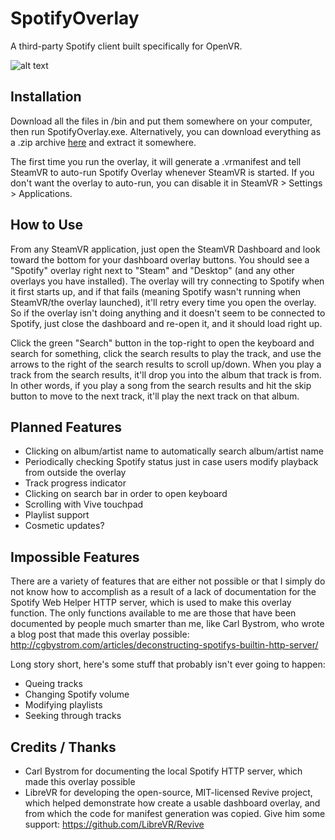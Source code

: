 # SpotifyOverlay
A third-party Spotify client built specifically for OpenVR.

![alt text](https://i.imgur.com/xxSJjpn.png "Spotify Overlay")

## Installation
Download all the files in /bin and put them somewhere on your computer, then run SpotifyOverlay.exe. Alternatively, you can download everything as a .zip archive [here](https://github.com/rrkpp/SpotifyOverlay/blob/master/release/SpotifyOverlay_v1_0.zip?raw=true) and extract it somewhere.

The first time you run the overlay, it will generate a .vrmanifest and tell SteamVR to auto-run Spotify Overlay whenever SteamVR is started. If you don't want the overlay to auto-run, you can disable it in SteamVR > Settings > Applications.

## How to Use
From any SteamVR application, just open the SteamVR Dashboard and look toward the bottom for your dashboard overlay buttons. You should see a "Spotify" overlay right next to "Steam" and "Desktop" (and any other overlays you have installed). The overlay will try connecting to Spotify when it first starts up, and if that fails (meaning Spotify wasn't running when SteamVR/the overlay launched), it'll retry every time you open the overlay. So if the overlay isn't doing anything and it doesn't seem to be connected to Spotify, just close the dashboard and re-open it, and it should load right up.

Click the green "Search" button in the top-right to open the keyboard and search for something, click the search results to play the track, and use the arrows to the right of the search results to scroll up/down. When you play a track from the search results, it'll drop you into the album that track is from. In other words, if you play a song from the search results and hit the skip button to move to the next track, it'll play the next track on that album.

## Planned Features
* Clicking on album/artist name to automatically search album/artist name
* Periodically checking Spotify status just in case users modify playback from outside the overlay
* Track progress indicator
* Clicking on search bar in order to open keyboard
* Scrolling with Vive touchpad
* Playlist support
* Cosmetic updates?

## Impossible Features
There are a variety of features that are either not possible or that I simply do not know how to accomplish as a result of a lack of documentation for the Spotify Web Helper HTTP server, which is used to make this overlay function. The only functions available to me are those that have been documented by people much smarter than me, like Carl Bystrom, who wrote a blog post that made this overlay possible: http://cgbystrom.com/articles/deconstructing-spotifys-builtin-http-server/

Long story short, here's some stuff that probably isn't ever going to happen:
* Queing tracks
* Changing Spotify volume
* Modifying playlists
* Seeking through tracks

## Credits / Thanks
* Carl Bystrom for documenting the local Spotify HTTP server, which made this overlay possible
* LibreVR for developing the open-source, MIT-licensed Revive project, which helped demonstrate how create a usable dashboard overlay, and from which the code for manifest generation was copied. Give him some support: https://github.com/LibreVR/Revive
